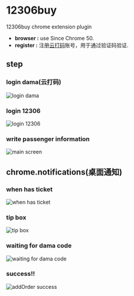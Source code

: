 # 12306buy
12306buy chrome extension plugin
* **browser :** use Since Chrome 50.
* **register :** 注册[云打码](http://yundama.com/)账号，用于通过验证码验证.

## step

### login dama(云打码)
![login dama](https://github.com/ouqinglai/12306buy/blob/master/screenshot/dama.png)

### login 12306
![login 12306](https://github.com/ouqinglai/12306buy/blob/master/screenshot/login.png)

### write passenger information
![main screen](https://github.com/ouqinglai/12306buy/blob/master/screenshot/main.png)

## chrome.notifications(桌面通知)

### when has ticket
![when has ticket](https://github.com/ouqinglai/12306buy/blob/master/screenshot/hasTicket.png)

### tip box
![tip box](https://github.com/ouqinglai/12306buy/blob/master/screenshot/tip.png)

### waiting for dama code
![waiting for dama code](https://github.com/ouqinglai/12306buy/blob/master/screenshot/waitCode.png)

### success!!
![addOrder success](https://github.com/ouqinglai/12306buy/blob/master/screenshot/success.png)